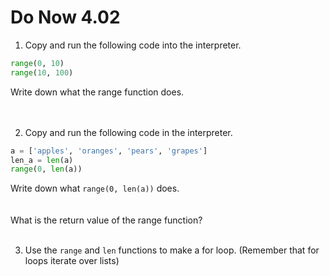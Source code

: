 # Do Now 4.02

1. Copy and run the following code into the interpreter. 
```python
range(0, 10)
range(10, 100)
```
Write down what the range function does. 
<br>
<br>
<br>

2. Copy and run the following code in the interpreter. 
```python
a = ['apples', 'oranges', 'pears', 'grapes']
len_a = len(a)
range(0, len(a))
```
Write down what `range(0, len(a))` does.
<br>
<br>
<br>
What is the return value of the range function? 
<br>
<br>

3. Use the `range` and `len` functions to make a for loop. (Remember that for loops iterate over lists)